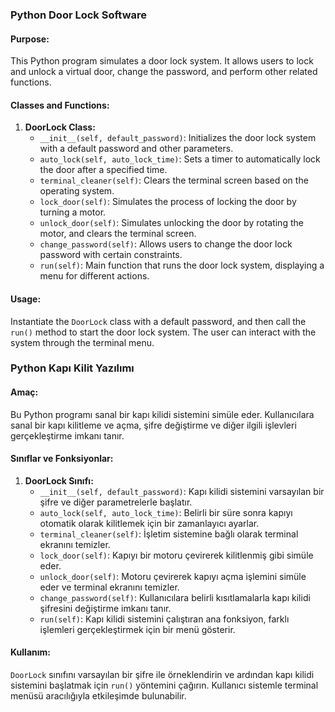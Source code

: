 ### Python Door Lock Software

#### Purpose:
This Python program simulates a door lock system. It allows users to lock and unlock a virtual door, change the password, and perform other related functions.

#### Classes and Functions:
1. **DoorLock Class:**
   - `__init__(self, default_password)`: Initializes the door lock system with a default password and other parameters.
   - `auto_lock(self, auto_lock_time)`: Sets a timer to automatically lock the door after a specified time.
   - `terminal_cleaner(self)`: Clears the terminal screen based on the operating system.
   - `lock_door(self)`: Simulates the process of locking the door by turning a motor.
   - `unlock_door(self)`: Simulates unlocking the door by rotating the motor, and clears the terminal screen.
   - `change_password(self)`: Allows users to change the door lock password with certain constraints.
   - `run(self)`: Main function that runs the door lock system, displaying a menu for different actions.

#### Usage:
Instantiate the `DoorLock` class with a default password, and then call the `run()` method to start the door lock system. The user can interact with the system through the terminal menu.


### Python Kapı Kilit Yazılımı

#### Amaç:
Bu Python programı sanal bir kapı kilidi sistemini simüle eder. Kullanıcılara sanal bir kapı kilitleme ve açma, şifre değiştirme ve diğer ilgili işlevleri gerçekleştirme imkanı tanır.

#### Sınıflar ve Fonksiyonlar:
1. **DoorLock Sınıfı:**
   - `__init__(self, default_password)`: Kapı kilidi sistemini varsayılan bir şifre ve diğer parametrelerle başlatır.
   - `auto_lock(self, auto_lock_time)`: Belirli bir süre sonra kapıyı otomatik olarak kilitlemek için bir zamanlayıcı ayarlar.
   - `terminal_cleaner(self)`: İşletim sistemine bağlı olarak terminal ekranını temizler.
   - `lock_door(self)`: Kapıyı bir motoru çevirerek kilitlenmiş gibi simüle eder.
   - `unlock_door(self)`: Motoru çevirerek kapıyı açma işlemini simüle eder ve terminal ekranını temizler.
   - `change_password(self)`: Kullanıcılara belirli kısıtlamalarla kapı kilidi şifresini değiştirme imkanı tanır.
   - `run(self)`: Kapı kilidi sistemini çalıştıran ana fonksiyon, farklı işlemleri gerçekleştirmek için bir menü gösterir.

#### Kullanım:
`DoorLock` sınıfını varsayılan bir şifre ile örneklendirin ve ardından kapı kilidi sistemini başlatmak için `run()` yöntemini çağırın. Kullanıcı sistemle terminal menüsü aracılığıyla etkileşimde bulunabilir.
